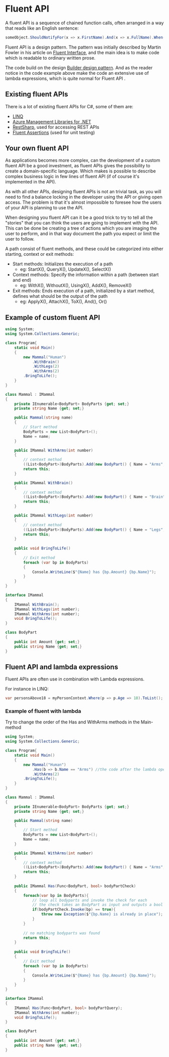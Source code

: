 # Fluent API

A fluent API is a sequence of chained function calls, often arranged in a way that reads like an English sentence:

```C#
someObject.ShouldNotifyFor(x => x.FirstName).And(x => x.FullName).When(x => x.FirstName = "Floyd").ToResult(); 
```

Fluent API is a design pattern. The pattern was initially described by Martin Fowler in his article on [Fluent Interface](https://martinfowler.com/bliki/FluentInterface.html), and the main idea is to make code which is readable to ordinary written prose. 

The code build on the design [Builder design pattern](https://refactoring.guru/design-patterns/builder). And as the reader notice in the code example above make the code an extensive use of lambda expressions, which is quite normal for Fluent API .

## Existing fluent APIs

There is a lot of existing fluent APIs for C#, some of them are:

- [LINQ](https://docs.microsoft.com/en-us/dotnet/csharp/programming-guide/concepts/linq/)
- [Azure Management Libraries for .NET](https://github.com/Azure/azure-libraries-for-net)
- [RestSharp](http://restsharp.org/), used for accessing REST APIs
- [Fluent Assertions](https://fluentassertions.com/) (used for unit testing)

## Your own fluent API

As applications becomes more complex, can the development of a custom fluent API be a good investment, as fluent APIs gives the possibility to create a domain-specific language. Which makes is possible to describe complex business logic in few lines of fluent API (if of course it's implemented in the API).

As with all other APIs, designing fluent APIs is not an trivial task, as you will need to find a balance locking in the developer using the API or giving open access. The problem is that it's almost impossible to foresee how the users of your API is planning to use the API.

When designing you fluent API can it be a good trick to try to tell all the "stories" that you can think the users are going to implement with the API. This can be done be creating a tree of actions which you are imaging the user to perform, and in that way document the path you expect or limit the user to follow.

A path consist of fluent methods, and these could be categorized into either starting, context or exit methods:

- Start methods: Initializes the execution of a path
  - eg: StartX(), QueryX(), UpdateX(), SelectX()
- Context methods: Specify the information within a path (between start and end)
  - eg: WithX(), WithoutX(), UsingX(), AddX(), RemoveX()
- Exit methods: Ends execution of a path, initialized by a start method, defines what should be the output of the path
  - eg: ApplyX(), AttachX(), ToX(), And(), Or()

## Example of custom fluent API

```C# runnable
using System;
using System.Collections.Generic;

class Program{
    static void Main()
    {
        new Mammal("Human")
            .WithBrain()
            .WithLegs(2)
            .WithArms(2)
        .BringToLife();
    }
}

class Mammal : IMammal
{
	private IEnumerable<BodyPart> BodyParts {get; set;}
	private string Name {get; set;}

	public Mammal(string name)
	{
		// Start method
		BodyParts = new List<BodyPart>();
		Name = name;
	}

	public IMammal WithArms(int number)
	{
		// context method
		((List<BodyPart>)BodyParts).Add(new BodyPart() { Name = "Arms", Amount = 2 });
		return this;
	}

	public IMammal WithBrain()
	{
		// context method
		((List<BodyPart>)BodyParts).Add(new BodyPart() { Name = "Brain", Amount = 1});
		return this;
	}

	public IMammal WithLegs(int number)
	{
		// context method
		((List<BodyPart>)BodyParts).Add(new BodyPart() { Name = "Legs", Amount = 2 });
		return this;
	}
	
	public void BringToLife() 
	{
		// Exit method
		foreach (var bp in BodyParts)
		{
			Console.WriteLine($"{Name} has {bp.Amount} {bp.Name}");
		}	
	}
}

interface IMammal
{
	IMammal WithBrain();
	IMammal WithLegs(int number);
	IMammal WithArms(int number);
	void BringToLife();
}

class BodyPart
{
	public int Amount {get; set;}
	public string Name {get; set;}
}


```


## Fluent API and lambda expressions

Fluent APIs are often use in combination with Lambda expressions. 

For instance in LINQ:
```C#
var personsAbove18 = myPersonContext.Where(p => p.Age => 18).ToList();
```

### Example of fluent with lambda

Try to change the order of the Has and WithArms methods in the Main-method

```C# runnable
using System;
using System.Collections.Generic;

class Program{
    static void Main()
    {
        new Mammal("Human")
        	.Has(b => b.Name == "Arms") //the code after the lambda operator is the anonymous method which is going to be invoked by the has-method
            .WithArms(2)
        .BringToLife();
    }
}

class Mammal : IMammal
{
	private IEnumerable<BodyPart> BodyParts {get; set;}
	private string Name {get; set;}

	public Mammal(string name)
	{
		// Start method
		BodyParts = new List<BodyPart>();
		Name = name;
	}

	public IMammal WithArms(int number)
	{
		// context method
		((List<BodyPart>)BodyParts).Add(new BodyPart() { Name = "Arms", Amount = 2 });
		return this;
	}
	
	public IMammal Has(Func<BodyPart, bool> bodyPartCheck)
	{
        foreach(var bp in BodyParts){
            // loop all bodyparts and invoke the check for each
            // the check takes an BodyPart as input and outputs a bool
            if(bodyPartCheck.Invoke(bp) == true){
                throw new Exception($"{bp.Name} is already in place");
            }
        }
        
        // no matching bodyparts was found
        return this;
	}
	
	public void BringToLife() 
	{
		// Exit method
		foreach (var bp in BodyParts)
		{
			Console.WriteLine($"{Name} has {bp.Amount} {bp.Name}");
		}	
	}
}

interface IMammal
{
	IMammal Has(Func<BodyPart, bool> bodyPartQuery);
	IMammal WithArms(int number);
	void BringToLife();
}

class BodyPart
{
	public int Amount {get; set;}
	public string Name {get; set;}
}


```
